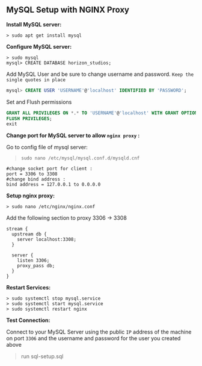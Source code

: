 **MySQL Setup with NGINX Proxy**
---------------------------------------------------------

**Install MySQL server:**

```terminal
> sudo apt get install mysql
```

**Configure MySQL server:**

```terminal
> sudo mysql
mysql> CREATE DATABASE horizon_studios;
```

Add MySQL User and be sure to change username and password. `Keep the single quotes in place`

```sql
mysql> CREATE USER 'USERNAME'@'localhost' IDENTIFIED BY 'PASSWORD';
```

Set and Flush permissions

```sql
GRANT ALL PRIVILEGES ON *.* TO 'USERNAME'@'localhost' WITH GRANT OPTION;
FLUSH PRIVILEGES;
exit
```

**Change port for MySQL server to allow `nginx proxy` :**

Go to config file of mysql server:

> `sudo nano /etc/mysql/mysql.conf.d/mysqld.cnf`

```
#change socket port for client :
port = 3306 to 3308
#change bind address :
bind address = 127.0.0.1 to 0.0.0.0
```

**Setup nginx proxy:**

```terminal
> sudo nano /etc/nginx/nginx.conf
```

Add the following section to proxy 3306 -> 3308

```nginx
stream {
  upstream db {
    server localhost:3308;
  }

  server {
    listen 3306;
    proxy_pass db;
  }
}
```

**Restart Services:**

```terminal
> sudo systemctl stop mysql.service
> sudo systemctl start mysql.service
> sudo systemctl restart nginx
```

**Test Connection:**

Connect to your MySQL Server using the public `IP` address of the machine on port `3306` and the username and password for the user you created above

> run sql-setup.sql
